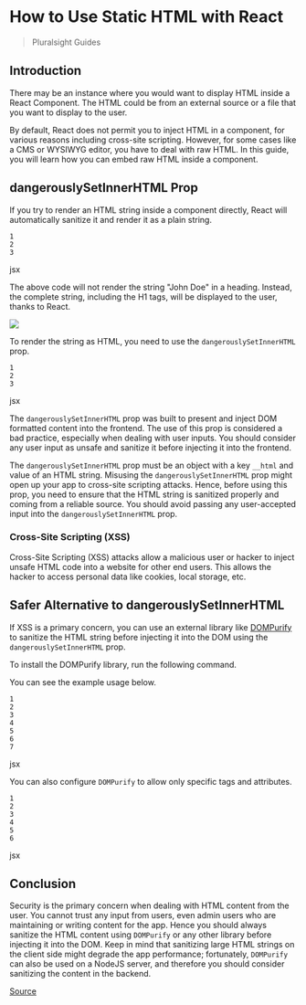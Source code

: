 # How to Use Static HTML with React

> Pluralsight Guides

Introduction
------------

There may be an instance where you would want to display HTML inside a React Component. The HTML could be from an external source or a file that you want to display to the user.

By default, React does not permit you to inject HTML in a component, for various reasons including cross-site scripting. However, for some cases like a CMS or WYSIWYG editor, you have to deal with raw HTML. In this guide, you will learn how you can embed raw HTML inside a component.

dangerouslySetInnerHTML Prop
----------------------------

If you try to render an HTML string inside a component directly, React will automatically sanitize it and render it as a plain string.

    1
    2
    3
    

jsx

The above code will not render the string "John Doe" in a heading. Instead, the complete string, including the H1 tags, will be displayed to the user, thanks to React.

![](https://i.imgur.com/HBp2cpM.png)

To render the string as HTML, you need to use the `dangerouslySetInnerHTML` prop.

    1
    2
    3
    

jsx

The `dangerouslySetInnerHTML` prop was built to present and inject DOM formatted content into the frontend. The use of this prop is considered a bad practice, especially when dealing with user inputs. You should consider any user input as unsafe and sanitize it before injecting it into the frontend.

The `dangerouslySetInnerHTML` prop must be an object with a key `__html` and value of an HTML string. Misusing the `dangerouslySetInnerHTML` prop might open up your app to cross-site scripting attacks. Hence, before using this prop, you need to ensure that the HTML string is sanitized properly and coming from a reliable source. You should avoid passing any user-accepted input into the `dangerouslySetInnerHTML` prop.

### Cross-Site Scripting (XSS)

Cross-Site Scripting (XSS) attacks allow a malicious user or hacker to inject unsafe HTML code into a website for other end users. This allows the hacker to access personal data like cookies, local storage, etc.

Safer Alternative to dangerouslySetInnerHTML
--------------------------------------------

If XSS is a primary concern, you can use an external library like [DOMPurify](https://github.com/cure53/DOMPurify) to sanitize the HTML string before injecting it into the DOM using the `dangerouslySetInnerHTML` prop.

To install the DOMPurify library, run the following command.

You can see the example usage below.

    1
    2
    3
    4
    5
    6
    7
    

jsx

You can also configure `DOMPurify` to allow only specific tags and attributes.

    1
    2
    3
    4
    5
    6
    

jsx

Conclusion
----------

Security is the primary concern when dealing with HTML content from the user. You cannot trust any input from users, even admin users who are maintaining or writing content for the app. Hence you should always sanitize the HTML content using `DOMPurify` or any other library before injecting it into the DOM. Keep in mind that sanitizing large HTML strings on the client side might degrade the app performance; fortunately, `DOMPurify` can also be used on a NodeJS server, and therefore you should consider sanitizing the content in the backend.


[Source](https://www.pluralsight.com/guides/how-to-use-static-html-with-react)